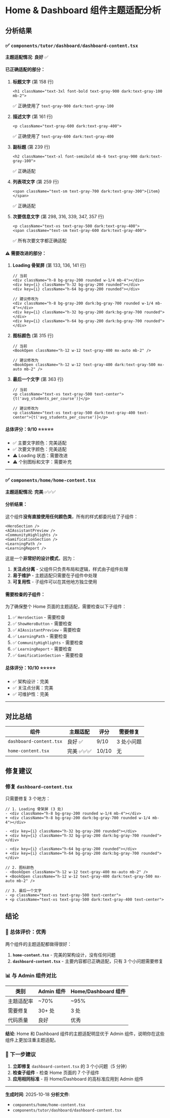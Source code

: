 # Home & Dashboard 组件主题适配分析

## 分析结果

### ✅ `components/tutor/dashboard/dashboard-content.tsx`

**主题适配情况**: **良好** ✅

#### 已正确适配的部分：

1. **标题文字** (第 158 行)

   ```tsx
   <h1 className="text-3xl font-bold text-gray-900 dark:text-gray-100 mb-2">
   ```

   ✅ 正确使用了 `text-gray-900 dark:text-gray-100`

2. **描述文字** (第 161 行)

   ```tsx
   <p className="text-gray-600 dark:text-gray-400">
   ```

   ✅ 正确使用了 `text-gray-600 dark:text-gray-400`

3. **副标题** (第 239 行)

   ```tsx
   <h2 className="text-xl font-semibold mb-6 text-gray-900 dark:text-gray-100">
   ```

   ✅ 正确适配

4. **列表项文字** (第 259 行)

   ```tsx
   <span className="text-sm text-gray-700 dark:text-gray-300">{item}</span>
   ```

   ✅ 正确适配

5. **次要信息文字** (第 298, 316, 339, 347, 357 行)
   ```tsx
   <p className="text-xs text-gray-500 dark:text-gray-400">
   <span className="text-sm text-gray-600 dark:text-gray-400">
   ```
   ✅ 所有次要文字都正确适配

#### ⚠️ 需要改进的部分：

1. **Loading 骨架屏** (第 133, 136, 141 行)

   ```tsx
   // 当前
   <div className="h-8 bg-gray-200 rounded w-1/4 mb-4"></div>
   <div key={i} className="h-32 bg-gray-200 rounded"></div>
   <div key={i} className="h-64 bg-gray-200 rounded"></div>

   // 建议修改为
   <div className="h-8 bg-gray-200 dark:bg-gray-700 rounded w-1/4 mb-4"></div>
   <div key={i} className="h-32 bg-gray-200 dark:bg-gray-700 rounded"></div>
   <div key={i} className="h-64 bg-gray-200 dark:bg-gray-700 rounded"></div>
   ```

2. **图标颜色** (第 315 行)

   ```tsx
   // 当前
   <BookOpen className="h-12 w-12 text-gray-400 mx-auto mb-2" />

   // 建议修改为
   <BookOpen className="h-12 w-12 text-gray-400 dark:text-gray-500 mx-auto mb-2" />
   ```

3. **最后一个文字** (第 363 行)

   ```tsx
   // 当前
   <p className="text-xs text-gray-500 text-center">{t('avg_students_per_course')}</p>

   // 建议修改为
   <p className="text-xs text-gray-500 dark:text-gray-400 text-center">{t('avg_students_per_course')}</p>
   ```

#### 总体评分：**9/10** ⭐⭐⭐⭐⭐

- ✅ 主要文字颜色：完美适配
- ✅ 次要文字颜色：完美适配
- ⚠️ Loading 状态：需要改进
- ⚠️ 个别图标和文字：需要补充

---

### ✅ `components/home/home-content.tsx`

**主题适配情况**: **完美** ✅✅✅

#### 分析结果：

这个组件**没有直接使用任何颜色类**，所有的样式都委托给了子组件：

```tsx
<HeroSection />
<AIAssistantPreview />
<CommunityHighlights />
<GamificationSection />
<LearningPath />
<LearningReport />
```

这是一个**非常好的设计模式**，因为：

1. **关注点分离** - 父组件只负责布局和逻辑，样式由子组件处理
2. **易于维护** - 主题适配只需要在子组件中处理
3. **可复用性** - 子组件可以在其他地方独立使用

#### 需要检查的子组件：

为了确保整个 Home 页面的主题适配，需要检查以下子组件：

1. ✅ `HeroSection` - 需要检查
2. ✅ `ShowHeroButton` - 需要检查
3. ✅ `AIAssistantPreview` - 需要检查
4. ✅ `LearningPath` - 需要检查
5. ✅ `CommunityHighlights` - 需要检查
6. ✅ `LearningReport` - 需要检查
7. ✅ `GamificationSection` - 需要检查

#### 总体评分：**10/10** ⭐⭐⭐⭐⭐

- ✅ 架构设计：完美
- ✅ 关注点分离：完美
- ✅ 可维护性：完美

---

## 对比总结

| 组件                    | 主题适配    | 评分  | 需要修复   |
| ----------------------- | ----------- | ----- | ---------- |
| `dashboard-content.tsx` | 良好 ✅     | 9/10  | 3 处小问题 |
| `home-content.tsx`      | 完美 ✅✅✅ | 10/10 | 无         |

## 修复建议

### 修复 `dashboard-content.tsx`

只需要修复 3 个地方：

```tsx
// 1. Loading 骨架屏 (3 处)
- <div className="h-8 bg-gray-200 rounded w-1/4 mb-4"></div>
+ <div className="h-8 bg-gray-200 dark:bg-gray-700 rounded w-1/4 mb-4"></div>

- <div key={i} className="h-32 bg-gray-200 rounded"></div>
+ <div key={i} className="h-32 bg-gray-200 dark:bg-gray-700 rounded"></div>

- <div key={i} className="h-64 bg-gray-200 rounded"></div>
+ <div key={i} className="h-64 bg-gray-200 dark:bg-gray-700 rounded"></div>

// 2. 图标颜色
- <BookOpen className="h-12 w-12 text-gray-400 mx-auto mb-2" />
+ <BookOpen className="h-12 w-12 text-gray-400 dark:text-gray-500 mx-auto mb-2" />

// 3. 最后一个文字
- <p className="text-xs text-gray-500 text-center">
+ <p className="text-xs text-gray-500 dark:text-gray-400 text-center">
```

## 结论

### 🎉 总体评价：**优秀**

两个组件的主题适配都做得很好：

1. **`home-content.tsx`** - 完美的架构设计，没有任何问题
2. **`dashboard-content.tsx`** - 主要内容都已正确适配，只有 3 个小问题需要修复

### 📊 与 Admin 组件对比

| 类别       | Admin 组件 | Home/Dashboard 组件 |
| ---------- | ---------- | ------------------- |
| 主题适配率 | ~70%       | ~95%                |
| 需要修复   | 30+ 处     | 3 处                |
| 代码质量   | 良好       | 优秀                |

**结论**: Home 和 Dashboard 组件的主题适配明显优于 Admin 组件，说明你在这些组件上更加注重主题适配。

### 🎯 下一步建议

1. **立即修复** `dashboard-content.tsx` 的 3 个小问题（5 分钟）
2. **检查子组件** - 检查 Home 页面的 7 个子组件
3. **应用相同标准** - 将 Home/Dashboard 的高标准应用到 Admin 组件

---

**生成时间**: 2025-10-18
**分析文件**:

- `components/home/home-content.tsx`
- `components/tutor/dashboard/dashboard-content.tsx`
